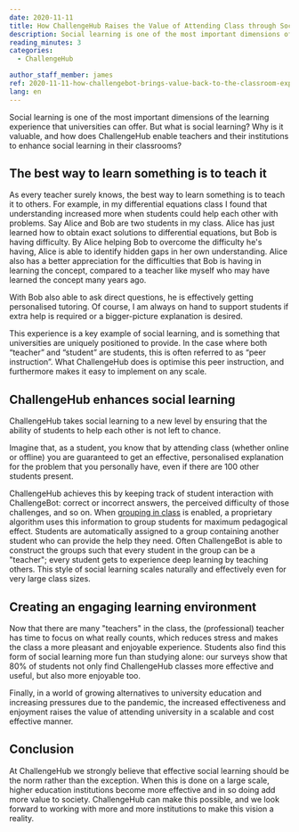 ```yaml
---
date: 2020-11-11
title: How ChallengeHub Raises the Value of Attending Class through Social Learning
description: Social learning is one of the most important dimensions of the learning experience that universities can offer. But what is social learning? Why is it valuable, and how does ChallengeHub enable teachers and their institutions to enhance social learning in their classrooms?
reading_minutes: 3
categories:
  - ChallengeHub

author_staff_member: james
ref: 2020-11-11-how-challengebot-brings-value-back-to-the-classroom-experience
lang: en
---
```


Social learning is one of the most important dimensions of the learning experience that universities can offer.
But what is social learning?
Why is it valuable, and how does ChallengeHub enable teachers and their institutions to enhance social learning in their classrooms?

## The best way to learn something is to teach it

As every teacher surely knows, the best way to learn something is to teach it to others.
For example, in my differential equations class I found that understanding increased more when students could help each other with problems.
Say Alice and Bob are two students in my class.
Alice has just learned how to obtain exact solutions to differential equations, but Bob is having difficulty.
By Alice helping Bob to overcome the difficulty he's having, Alice is able to identify hidden gaps in her own understanding.
Alice also has a better appreciation for the difficulties that Bob is having in learning the concept, compared to a teacher like myself who may have learned the concept many years ago.

With Bob also able to ask direct questions, he is effectively getting personalised tutoring.
Of course, I am always on hand to support students if extra help is required or a bigger-picture explanation is desired.

This experience is a key example of social learning, and is something that universities are uniquely positioned to provide.
In the case where both “teacher” and “student” are students, this is often referred to as “peer instruction”.
What ChallengeHub does is optimise this peer instruction, and furthermore makes it easy to implement on any scale.
<!-- One of the challenges is that this is difficult to realise on a large scale, especially in large classroom settings. -->
<!-- What ChallengeHub does is optimise this peer instruction and make it easy to implement on any scale. -->

## ChallengeHub enhances social learning

ChallengeHub takes social learning to a new level by ensuring that the ability of students to help each other is not left to chance.

Imagine that, as a student, you know that by attending class (whether online or offline) you are guaranteed to get an effective, personalised explanation for the problem that you personally have, even if there are 100 other students present.

ChallengeHub achieves this by keeping track of student interaction with ChallengeBot: correct or incorrect answers, the perceived difficulty of those challenges, and so on.
When [grouping in class]( /2020/04/10/announcing-study-teams/ ) is enabled, a proprietary algorithm uses this information to group students for maximum pedagogical effect.
Students are automatically assigned to a group containing another student who can provide the help they need.
Often ChallengeBot is able to construct the groups such that every student in the group can be a "teacher"; every student gets to experience deep learning by teaching others.
This style of social learning scales naturally and effectively even for very large class sizes.
<!-- This style of social learning scales naturally and effectively for very large class sizes. -->

## Creating an engaging learning environment

Now that there are many "teachers" in the class, the (professional) teacher has time to focus on what really counts, which reduces stress and makes the class a more pleasant and enjoyable experience.
Students also find this form of social learning more fun than studying alone: our surveys show that 80% of students not only find ChallengeHub classes more effective and useful, but also more enjoyable too.

Finally, in a world of growing alternatives to university education and increasing pressures due to the pandemic, the increased effectiveness and enjoyment raises the value of attending university in a scalable and cost effective manner. 

## Conclusion

At ChallengeHub we strongly believe that effective social learning should be the norm rather than the exception.
When this is done on a large scale, higher education institutions become more effective and in so doing add more value to society.
ChallengeHub can make this possible, and we look forward to working with more and more institutions to make this vision a reality.
